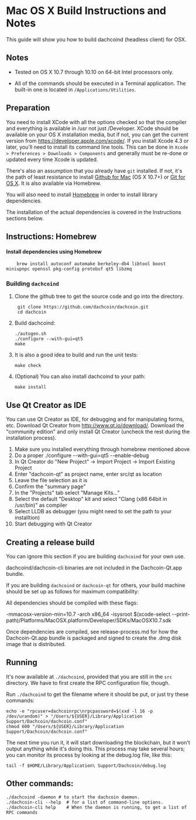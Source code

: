 Mac OS X Build Instructions and Notes
====================================
This guide will show you how to build dachcoind (headless client) for OSX.

Notes
-----

* Tested on OS X 10.7 through 10.10 on 64-bit Intel processors only.

* All of the commands should be executed in a Terminal application. The
built-in one is located in `/Applications/Utilities`.

Preparation
-----------

You need to install XCode with all the options checked so that the compiler
and everything is available in /usr not just /Developer. XCode should be
available on your OS X installation media, but if not, you can get the
current version from https://developer.apple.com/xcode/. If you install
Xcode 4.3 or later, you'll need to install its command line tools. This can
be done in `Xcode > Preferences > Downloads > Components` and generally must
be re-done or updated every time Xcode is updated.

There's also an assumption that you already have `git` installed. If
not, it's the path of least resistance to install [Github for Mac](https://mac.github.com/)
(OS X 10.7+) or
[Git for OS X](https://code.google.com/p/git-osx-installer/). It is also
available via Homebrew.

You will also need to install [Homebrew](http://brew.sh) in order to install library
dependencies.

The installation of the actual dependencies is covered in the Instructions
sections below.

Instructions: Homebrew
----------------------

#### Install dependencies using Homebrew

        brew install autoconf automake berkeley-db4 libtool boost miniupnpc openssl pkg-config protobuf qt5 libzmq

### Building `dachcoind`

1. Clone the github tree to get the source code and go into the directory.

        git clone https://github.com/dachcoin/dachcoin.git
        cd dachcoin

2.  Build dachcoind:

        ./autogen.sh
        ./configure --with-gui=qt5
        make

3.  It is also a good idea to build and run the unit tests:

        make check

4.  (Optional) You can also install dachcoind to your path:

        make install

Use Qt Creator as IDE
------------------------
You can use Qt Creator as IDE, for debugging and for manipulating forms, etc.
Download Qt Creator from http://www.qt.io/download/. Download the "community edition" and only install Qt Creator (uncheck the rest during the installation process).

1. Make sure you installed everything through homebrew mentioned above
2. Do a proper ./configure --with-gui=qt5 --enable-debug
3. In Qt Creator do "New Project" -> Import Project -> Import Existing Project
4. Enter "dachcoin-qt" as project name, enter src/qt as location
5. Leave the file selection as it is
6. Confirm the "summary page"
7. In the "Projects" tab select "Manage Kits..."
8. Select the default "Desktop" kit and select "Clang (x86 64bit in /usr/bin)" as compiler
9. Select LLDB as debugger (you might need to set the path to your installtion)
10. Start debugging with Qt Creator

Creating a release build
------------------------
You can ignore this section if you are building `dachcoind` for your own use.

dachcoind/dachcoin-cli binaries are not included in the Dachcoin-Qt.app bundle.

If you are building `dachcoind` or `dachcoin-qt` for others, your build machine should be set up
as follows for maximum compatibility:

All dependencies should be compiled with these flags:

 -mmacosx-version-min=10.7
 -arch x86_64
 -isysroot $(xcode-select --print-path)/Platforms/MacOSX.platform/Developer/SDKs/MacOSX10.7.sdk

Once dependencies are compiled, see release-process.md for how the Dachcoin-Qt.app
bundle is packaged and signed to create the .dmg disk image that is distributed.

Running
-------

It's now available at `./dachcoind`, provided that you are still in the `src`
directory. We have to first create the RPC configuration file, though.

Run `./dachcoind` to get the filename where it should be put, or just try these
commands:

    echo -e "rpcuser=dachcoinrpc\nrpcpassword=$(xxd -l 16 -p /dev/urandom)" > "/Users/${USER}/Library/Application Support/Dachcoin/dachcoin.conf"
    chmod 600 "/Users/${USER}/Library/Application Support/Dachcoin/dachcoin.conf"

The next time you run it, it will start downloading the blockchain, but it won't
output anything while it's doing this. This process may take several hours;
you can monitor its process by looking at the debug.log file, like this:

    tail -f $HOME/Library/Application\ Support/Dachcoin/debug.log

Other commands:
-------

    ./dachcoind -daemon # to start the dachcoin daemon.
    ./dachcoin-cli --help  # for a list of command-line options.
    ./dachcoin-cli help    # When the daemon is running, to get a list of RPC commands
